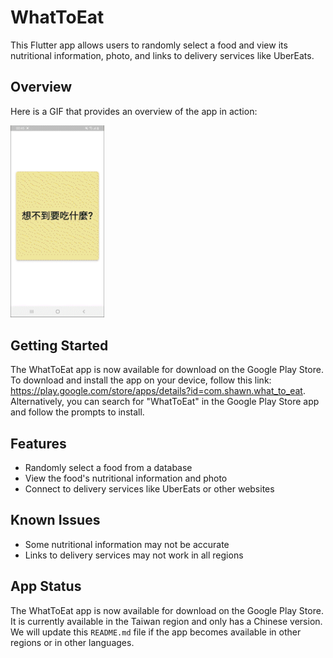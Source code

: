 # WhatToEat

This Flutter app allows users to randomly select a food and view its nutritional information, photo, and links to delivery services like UberEats.

## Overview

Here is a GIF that provides an overview of the app in action:

<img src="gif/WhatToEat.gif" width="150" />

## Getting Started

The WhatToEat app is now available for download on the Google Play Store. To download and install the app on your device, follow this link: https://play.google.com/store/apps/details?id=com.shawn.what_to_eat. Alternatively, you can search for "WhatToEat" in the Google Play Store app and follow the prompts to install.

## Features

- Randomly select a food from a database
- View the food's nutritional information and photo
- Connect to delivery services like UberEats or other websites

## Known Issues

- Some nutritional information may not be accurate
- Links to delivery services may not work in all regions

## App Status

The WhatToEat app is now available for download on the Google Play Store. It is currently available in the Taiwan region and only has a Chinese version. We will update this `README.md` file if the app becomes available in other regions or in other languages.
